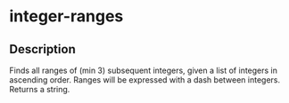 # integer-ranges
## Description
Finds all ranges of (min 3) subsequent integers, given a list of integers in ascending order. Ranges will be expressed with a dash between integers. Returns a string.
